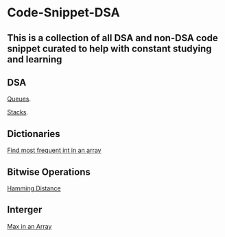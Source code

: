 # Code-Snippet-DSA

## This is a collection of all DSA and non-DSA code snippet curated to help with constant studying and learning

## DSA
[Queues](https://github.com/aabudu16/Code-Snippet-DSA/blob/master/DSA/Queue.swift).

[Stacks](https://github.com/aabudu16/Code-Snippet-DSA/blob/master/DSA/Stacks.swift).

## Dictionaries
[Find most frequent int in an array](https://github.com/aabudu16/Code-Snippet-DSA/blob/master/Dictionaries/findTheMostFrequentInt.swift)

## Bitwise Operations
[Hamming Distance](https://github.com/aabudu16/Code-Snippet-DSA/blob/master/Bitwise%20Operations/HammingDistance.swift)

## Interger
[Max in an Array]()
